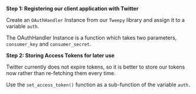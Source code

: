 **Step 1: Registering our client application with Twitter**

Create an `OAuthHandler` Instance from our `Tweepy` library and assign it to a variable `auth`.

The OAuthHandler Instance is a function which takes two parameters, `consumer_key` and `consumer_secret`. 

**Step 2: Storing Access Tokens for later use**

Twitter currently does not expire tokens, so it is better to store our tokens now rather than re-fetching them every time. 

Use the `set_access_token()` function as a sub-function of the variable `auth.`

